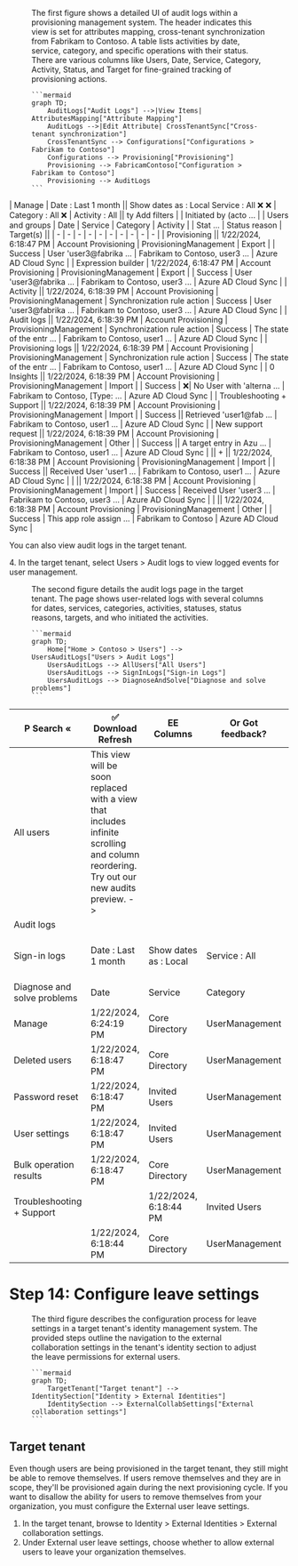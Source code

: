 <figure>
    The first figure shows a detailed UI of audit logs within a provisioning management system. The header indicates this view is set for attributes mapping, cross-tenant synchronization from Fabrikam to Contoso. A table lists activities by date, service, category, and specific operations with their status. There are various columns like Users, Date, Service, Category, Activity, Status, and Target for fine-grained tracking of provisioning actions.

    ```mermaid
    graph TD;
        AuditLogs["Audit Logs"] -->|View Items| AttributesMapping["Attribute Mapping"]
        AuditLogs -->|Edit Attribute| CrossTenantSync["Cross-tenant synchronization"]
        CrossTenantSync --> Configurations["Configurations > Fabrikam to Contoso"]
        Configurations --> Provisioning["Provisioning"]
        Provisioning --> FabricamContoso["Configuration > Fabrikam to Contoso"]
        Provisioning --> AuditLogs
    ```
</figure>

| Manage | Date : Last 1 month || Show dates as : Local  Service : All ❌ ❌ | Category : All ❌ | Activity : All || ty Add filters | | Initiated by (acto ... |
| Users and groups | Date | Service | Category | Activity | | Stat ... | Status reason | Target(s) ||
| - | - | - | - | - | - | - | - | - | - |
| Provisioning || 1/22/2024, 6:18:47 PM | Account Provisioning | ProvisioningManagement | Export | | Success | User 'user3@fabrika ... | Fabrikam to Contoso, user3 ... | Azure AD Cloud Sync |
| Expression builder | 1/22/2024, 6:18:47 PM | Account Provisioning | ProvisioningManagement | Export | | Success | User 'user3@fabrika ... | Fabrikam to Contoso, user3 ... | Azure AD Cloud Sync |
| Activity || 1/22/2024, 6:18:39 PM | Account Provisioning | ProvisioningManagement | Synchronization rule action | Success | User 'user3@fabrika ... | Fabrikam to Contoso, user3 ... | Azure AD Cloud Sync |
| Audit logs || 1/22/2024, 6:18:39 PM | Account Provisioning | ProvisioningManagement | Synchronization rule action | Success | The state of the entr ... | Fabrikam to Contoso, user1 ... | Azure AD Cloud Sync |
| Provisioning logs || 1/22/2024, 6:18:39 PM | Account Provisioning | ProvisioningManagement | Synchronization rule action | Success | The state of the entr ... | Fabrikam to Contoso, user1 ... | Azure AD Cloud Sync |
| 0 Insights || 1/22/2024, 6:18:39 PM | Account Provisioning | ProvisioningManagement | Import | | Success | ❌| No User with 'alterna ... | Fabrikam to Contoso, [Type: ... | Azure AD Cloud Sync |
| Troubleshooting + Support || 1/22/2024, 6:18:39 PM | Account Provisioning | ProvisioningManagement | Import | | Success || Retrieved 'user1@fab ... | Fabrikam to Contoso, user1 ... | Azure AD Cloud Sync |
| New support request || 1/22/2024, 6:18:39 PM | Account Provisioning | ProvisioningManagement | Other | | Success || A target entry in Azu ... | Fabrikam to Contoso, user1 ... | Azure AD Cloud Sync |
|| + || 1/22/2024, 6:18:38 PM | Account Provisioning | ProvisioningManagement | Import | | Success || Received User 'user1 ... | Fabrikam to Contoso, user1 ... | Azure AD Cloud Sync |
| || 1/22/2024, 6:18:38 PM | Account Provisioning | ProvisioningManagement | Import | | Success | Received User 'user3 ... | Fabrikam to Contoso, user3 ... | Azure AD Cloud Sync |
| || 1/22/2024, 6:18:38 PM | Account Provisioning | ProvisioningManagement | Other | | Success | This app role assign ... | Fabrikam to Contoso | Azure AD Cloud Sync |

You can also view audit logs in the target tenant.

4\. In the target tenant, select Users > Audit logs to view logged events for user management.

<figure>
    The second figure details the audit logs page in the target tenant. The page shows user-related logs with several columns for dates, services, categories, activities, statuses, status reasons, targets, and who initiated the activities.

    ```mermaid
    graph TD;
        Home["Home > Contoso > Users"] --> UsersAuditLogs["Users > Audit Logs"]
        UsersAuditLogs --> AllUsers["All Users"]
        UsersAuditLogs --> SignInLogs["Sign-in Logs"]
        UsersAuditLogs --> DiagnoseAndSolve["Diagnose and solve problems"]
    ```
</figure>

| P Search « | ✅ Download Refresh | EE Columns | Or Got feedback?  | | | | | |
| - | - | - | - | - | - | - | - | - |
| All users | This view will be soon replaced with a view that includes infinite scrolling and column reordering. Try out our new audits preview. - > ||||||| |
| Audit logs | | | | | | || |
| Sign-in logs | Date : Last 1 month | Show dates as : Local | Service : All | Category : UserManagement | Activity : All ty Add filters ||| |
| Diagnose and solve problems | Date | Service | Category | Activity | Status | Status reason | Target(s) | Initiated by (actor) |
| Manage | 1/22/2024, 6:24:19 PM | Core Directory | UserManagement | Update user | Success | | user3_fabrikam.com ... | Microsoft Substrate Management |
| Deleted users | 1/22/2024, 6:18:47 PM | Core Directory | UserManagement | Update user | Success | | user3_fabrikam.com ... | Microsoft.Azure.SyncFabric |
| Password reset | 1/22/2024, 6:18:47 PM | Invited Users | UserManagement | Redeem external user invite | Success | | UPN: user3_fabrika ... | unknown |
| User settings | 1/22/2024, 6:18:47 PM | Invited Users | UserManagement | Redeem external user invite | Success | | | + |
| Bulk operation results | 1/22/2024, 6:18:47 PM | Core Directory | UserManagement | Update user | Success | | user3_fabrikam.com ... | Microsoft B2B Admin Worker |
| Troubleshooting + Support || 1/22/2024, 6:18:44 PM | Invited Users | UserManagement | Invite external user | Success | | user3 | Microsoft.Azure.SyncFabric |
| |1/22/2024, 6:18:44 PM | Core Directory | UserManagement | Add user | Success | | user3_fabrikam.com ... | Microsoft B2B Admin Worker |

# Step 14: Configure leave settings

<figure>
    The third figure describes the configuration process for leave settings in a target tenant's identity management system. The provided steps outline the navigation to the external collaboration settings in the tenant's identity section to adjust the leave permissions for external users.

    ```mermaid
    graph TD;
        TargetTenant["Target tenant"] --> IdentitySection["Identity > External Identities"]
        IdentitySection --> ExternalCollabSettings["External collaboration settings"]
    ```
</figure>

## Target tenant

Even though users are being provisioned in the target tenant, they still might be able to remove themselves. If users remove themselves and they are in scope, they'll be provisioned again during the next provisioning cycle. If you want to disallow the ability for users to remove themselves from your organization, you must configure the External user leave settings.

1. In the target tenant, browse to Identity > External Identities > External collaboration settings.
2. Under External user leave settings, choose whether to allow external users to leave your organization themselves.